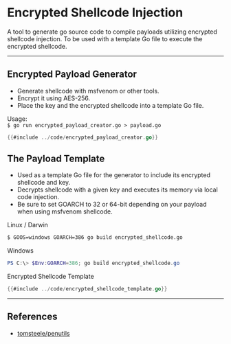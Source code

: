 # Encrypted Shellcode Injection 
A tool to generate go source code to compile payloads utilizing encrypted shellcode injection. To be used with a template Go file to execute the encrypted shellcode.

---

## Encrypted Payload Generator
* Generate shellcode with msfvenom or other tools.
* Encrypt it using AES-256. 
* Place the key and the encrypted shellcode into a template Go file. 

Usage:</br>
`$ go run encrypted_payload_creator.go > payload.go`

```go
{{#include ../code/encrypted_payload_creator.go}}
```

## The Payload Template
* Used as a template Go file for the generator to include its encrypted shellcode and key.
* Decrypts shellcode with a given key and executes its memory via local code injection.
* Be sure to set GOARCH to 32 or 64-bit depending on your payload when using msfvenom shellcode.

Linux / Darwin
```bash
$ GOOS=windows GOARCH=386 go build encrypted_shellcode.go
```
Windows
```powershell
PS C:\> $Env:GOARCH=386; go build encrypted_shellcode.go
```

Encrypted Shellcode Template
```go
{{#include ../code/encrypted_shellcode_template.go}}
```

---

## References
- [tomsteele/penutils](https://github.com/tomsteele/pen-utils/blob/master/go-encrypt-shellcode-thing/main.go)